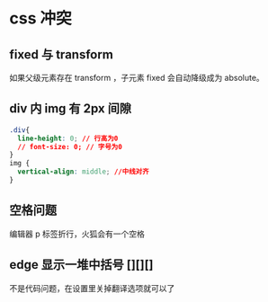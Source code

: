 # css 冲突

## fixed 与 transform
如果父级元素存在 transform ，子元素 fixed 会自动降级成为 absolute。

## div 内 img 有 2px 间隙

```css
.div{
  line-height: 0; // 行高为0
  // font-size: 0; // 字号为0
}
img {
  vertical-align: middle; //中线对齐
}
```
## 空格问题
编辑器 p 标签折行，火狐会有一个空格

## edge 显示一堆中括号 [][][]
不是代码问题，在设置里关掉翻译选项就可以了